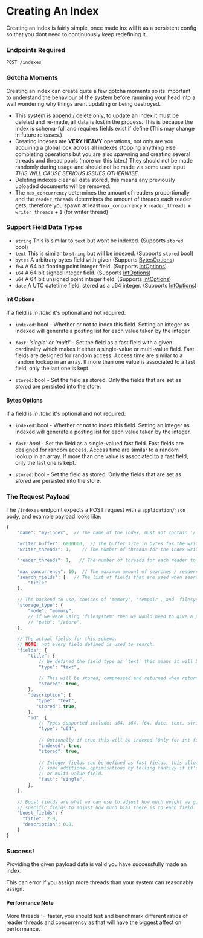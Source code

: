 # Creating An Index
Creating an index is fairly simple, once made lnx will it as a persistent config so that you 
dont need to continuously keep redefining it.

### Endpoints Required
```
POST /indexes
```

### Gotcha Moments
Creating an index can create quite a few gotcha moments so its important to understand the behaviour
of the system before ramming your head into a wall wondering why things arent updating or being
destroyed.

- This system is append / delete only, to update an index it must be deleted and re-made, all 
data is lost in the process. This is because the index is schema-full and requires fields exist
if define (This may change in future releases.)
- Creating indexes are **VERY HEAVY** operations, not only are you acquiring a global lock across
all indexes stopping anything else completing operations but you are also spawning and creating
several threads and thread pools (more on this later.) They should not be made randomly during 
usage and should not be made via some user input *THIS WILL CAUSE SERIOUS ISSUES OTHERWISE*.
- Deleting indexes clear all data stored, this means any previously uploaded documents will be
removed.
- The `max_concurrency` determines the amount of readers proportionally, and 
the `reader_threads` determines the amount of threads each reader gets, 
therefore you spawn at least `max_concurrency` x `reader_threads` + `writer_threads` + `1` (for writer thread)

### Support Field Data Types
- `string` This is similar to `text` but wont be indexed. (Supports `stored` bool)
- `text` This is similar to `string` but will be indexed. (Supports `stored` bool)
- `bytes` A arbitrary bytes field with given (Supports [BytesOptions](/getting_started/creating_a_index.html#bytes-options))
- `f64` A 64 bit floating point integer field. (Supports [IntOptions](/getting_started/creating_a_index.html#int-options))
- `i64` A 64 bit signed integer field. (Supports [IntOptions](/getting_started/creating_a_index.html#int-options))
- `u64` A 64 bit unsigned point integer field. (Supports [IntOptions](/getting_started/creating_a_index.html#int-options))
- `date` A UTC datetime field, stored as a u64 integer. (Supports [IntOptions](/getting_started/creating_a_index.html#int-options))


#### Int Options
If a field is *in italic* it's optional and not required.

- `indexed`: bool - Whether or not to index this field. 
Setting an integer as indexed will generate a posting list for each value taken by the integer.

- *`fast`: 'single' or 'multi'* - Set the field as a fast field with a
given cardinality which makes it either a single-value or multi-value field. 
Fast fields are designed for random access.
Access time are similar to a random lookup in an array.
If more than one value is associated to a fast field, only the last one is kept.

- `stored`: bool - Set the field as stored.
Only the fields that are set as *stored* are persisted into the store.

#### Bytes Options
If a field is *in italic* it's optional and not required.

- `indexed`: bool - Whether or not to index this field. 
Setting an integer as indexed will generate a posting list for each value taken by the integer.

- *`fast`: bool* - Set the field as a single-valued fast field. 
Fast fields are designed for random access.
Access time are similar to a random lookup in an array.
If more than one value is associated to a fast field, only the last one is kept.

- `stored`: bool - Set the field as stored.
Only the fields that are set as *stored* are persisted into the store.

### The Request Payload
The `/indexes` endpoint expects a POST request with a `application/json` body, and example 
payload looks like:

```js
{
    "name": "my-index",  // The name of the index, must not contain '/'

    "writer_buffer": 6000000,  // The buffer size in bytes for the writer to use.
    "writer_threads": 1,    // The number of threads for the index writer to use.

    "reader_threads": 1,   // The number of threads for each reader to use. 
    
    "max_concurrency": 10,  // The maximum amount of searches / readers at one time.
    "search_fields": [   // The list of fields that are used when searching.
        "title" 
    ],
    
    // The backend to use, choices of 'memory', 'tempdir', and 'filesystem'
    "storage_type": {   
        "mode": "memory",
        // if we were using 'filesystem' then we would need to give a path.
        // "path": "/store",
    },  
    
    // The actual fields for this schema.
    // NOTE: not every field defined is used to search.
    "fields": {   
        "title": {
            // We defined the field type as `text` this means it will be indexed.
            "type": "text",   
          
            // This will be stored, compressed and returned when returning data.
            "stored": true,   
        },
        "description": {
           "type": "text",  
           "stored": true,
        },
        "id": {
            // Types supported include: u64, i64, f64, date, text, string, bytes
            "type": "u64",    
    
            // Optionally if true this will be indexed (Only for int fields and date)
            "indexed": true,  
            "stored": true,   
  
            // Integer fields can be defined as fast fields, this allows us to apply
            // some additional optimisations by telling tantivy if it's a single value
            // or multi-value field.
            "fast": "single", 
        },    
    },
    
    // Boost fields are what we can use to adjust how much weight we give to
    // specific fields to adjust how much bias there is to each field.
    "boost_fields": {   
      "title": 2.0,     
      "description": 0.8,
    }
}
```

### Success!
Providing the given payload data is valid you have successfully made an index.

This can error if you assign more threads than your system can reasonably assign.

#### Performance Note
More threads != faster, you should test and benchmark different ratios of reader threads
and concurrency as that will have the biggest affect on performance.